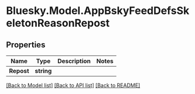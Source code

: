 # Bluesky.Model.AppBskyFeedDefsSkeletonReasonRepost

## Properties

Name | Type | Description | Notes
------------ | ------------- | ------------- | -------------
**Repost** | **string** |  | 

[[Back to Model list]](../README.md#documentation-for-models) [[Back to API list]](../README.md#documentation-for-api-endpoints) [[Back to README]](../README.md)

